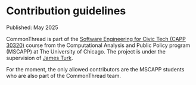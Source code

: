 # Contribution guidelines 

Published: May 2025

CommonThread is part of the [Software Engineering for Civic Tech (CAPP 30320)](https://github.com/uchicago-capp-30320) course from the Computational Analysis and Public Policy program (MSCAPP) at The University of Chicago. The project is under the supervision of [James Turk](https://github.com/jamesturk). 

For the moment, the only allowed contributors are the MSCAPP students who are also part of the CommonThread team. 
